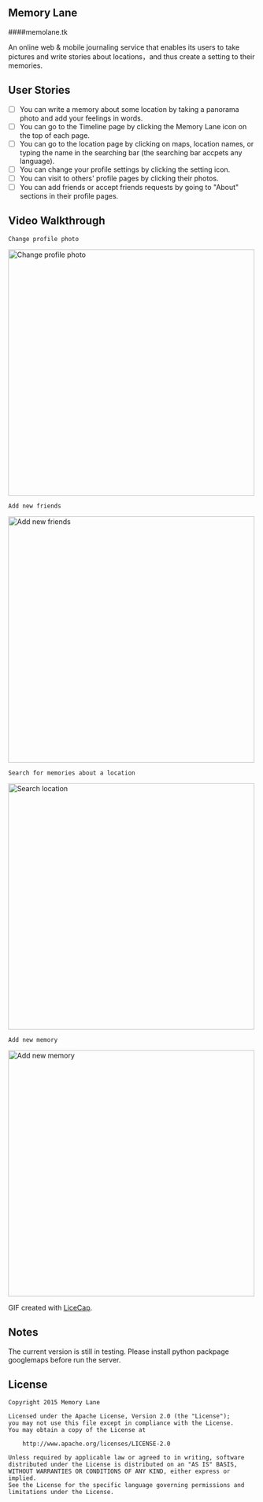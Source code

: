 
## Memory Lane
####memolane.tk

An online web & mobile journaling service that enables its users to take pictures and write stories about locations，and thus create a setting to their memories.

## User Stories

* [ ] You can write a memory about some location by taking a panorama photo and add your feelings in words. 
* [ ] You can go to the Timeline page by clicking the Memory Lane icon on the top of each page.
* [ ] You can go to the location page by clicking on maps, location names, or typing the name in the searching bar (the searching bar accpets any language).
* [ ] You can change your profile settings by clicking the setting icon.
* [ ] You can visit to others' profile pages by clicking their photos.
* [ ] You can add friends or accept friends requests by going to "About" sections in their profile pages.

## Video Walkthrough 

    Change profile photo
<img src='http://i.imgur.com/1Fg3HbX.gif' title='Change profile photo' width='500' alt='Change profile photo' />

    Add new friends
<img src='http://i.imgur.com/Q6T4TIJ.gif' title='Add new friends' width='500' alt='Add new friends' />

    Search for memories about a location
<img src='http://i.imgur.com/0R1ggXW.gif' title='Search location' width='500' alt='Search location' />

    Add new memory
<img src='http://i.imgur.com/zxWzLAH.gif' title='Add new memory' width='500' alt='Add new memory' />

GIF created with [LiceCap](http://www.cockos.com/licecap/).

## Notes

The current version is still in testing. 
Please install python packpage googlemaps before run the server.

## License

    Copyright 2015 Memory Lane

    Licensed under the Apache License, Version 2.0 (the "License");
    you may not use this file except in compliance with the License.
    You may obtain a copy of the License at

        http://www.apache.org/licenses/LICENSE-2.0

    Unless required by applicable law or agreed to in writing, software
    distributed under the License is distributed on an "AS IS" BASIS,
    WITHOUT WARRANTIES OR CONDITIONS OF ANY KIND, either express or implied.
    See the License for the specific language governing permissions and
    limitations under the License.

